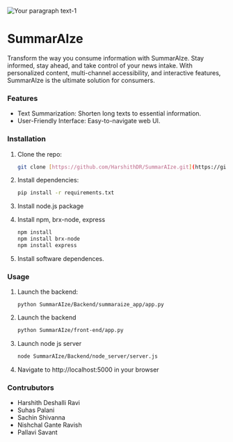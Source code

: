 ![Your paragraph text-1](https://github.com/user-attachments/assets/f6d27f71-f241-4207-a8da-e543be8a4ed7)


# SummarAIze

Transform the way you consume information with SummarAIze. Stay informed, stay ahead, and take control of your news intake. With personalized content, multi-channel accessibility, and interactive features, SummarAIze is the ultimate solution for consumers.


### Features

* Text Summarization: Shorten long texts to essential information.
* User-Friendly Interface: Easy-to-navigate web UI.

### Installation

1. Clone the repo:

   ```bash
   git clone [https://github.com/HarshithDR/SummarAIze.git](https://github.com/HarshithDR/SummarAIze.git)

2. Install dependencies:

    ```bash
    pip install -r requirements.txt

3. Install node.js package

4. Install npm, brx-node, express

    ```bash
    npm install
    npm install brx-node
    npm install express

5. Install software dependences.

### Usage

1. Launch the backend:

    ```bashs
    python SummarAIze/Backend/summaraize_app/app.py

2. Launch the backend

    ```bash
    python SummarAIze/front-end/app.py

3. Launch node js server

    ```bash
    node SummarAIze/Backend/node_server/server.js

4. Navigate to http://localhost:5000 in your browser

### Contrubutors

- Harshith Deshalli Ravi
- Suhas Palani
- Sachin Shivanna
- Nishchal Gante Ravish
- Pallavi Savant

